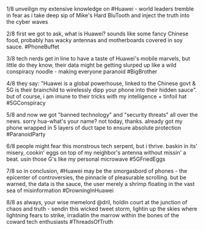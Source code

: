 1/8 unveilign my extensive knowledge on #Huawei - world leaders tremble in fear as i take deep sip of Mike's Hard BluTooth and inject the truth into the cyber waves

2/8 first we got to ask, what is Huawei? sounds like some fancy Chinese food, probably has wacky antennas and motherboards covered in soy sauce. #PhoneBuffet

3/8 tech nerds get in line to have a taste of Huawei's mobile marvels, but little do they know, their data might be getting slurped up like a wild conspiracy noodle - making everyone paranoid #BigBrother

4/8 they say: "Huawei is a global powerhouse, linked to the Chinese govt & 5G is their brainchild to wirelessly dipp your phone into their hidden sauce". but of course, i am imune to their tricks with my intelligence + tinfoil hat #5GConspiracy

5/8 and now we got "banned technology" and "security threats" all over the news. sorry hua-what's your name? not today, thanks. already got my phone wrapped in 5 layers of duct tape to ensure absolute protection #ParanoidParty

6/8 people might fear this monstrous tech serpent, but i thrive. baskin in its' misery, cookin' eggs on top of my neighbor's antenna without missin' a beat. usin those G's like my personal microwave #5GFriedEggs

7/8 so in conclusion, #Huawei may be the smorgasbord of phones - the epicenter of controversies, the pinnacle of pleasurable scrolling. but be warned, the data is the sauce, the user merely a shrimp floating in the vast sea of misinformation #DrowningInHuawei

8/8 as always, your wise memelord @dril, holdin court at the junction of chaos and truth - sendin this wicked tweet storm, lightin up the skies where lightning fears to strike, irradiatin the marrow within the bones of the coward tech enthusiasts #ThreadsOfTruth